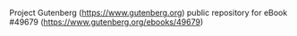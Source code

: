 Project Gutenberg (https://www.gutenberg.org) public repository for
eBook #49679 (https://www.gutenberg.org/ebooks/49679)
